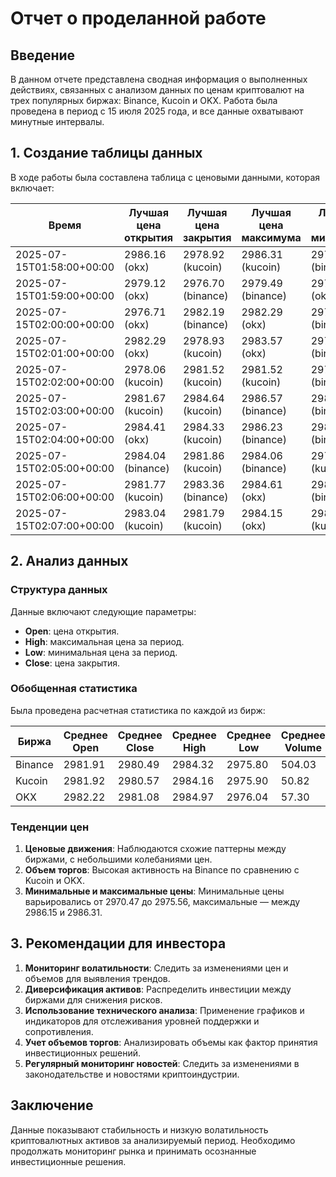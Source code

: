 # Отчет о проделанной работе

## Введение

В данном отчете представлена сводная информация о выполненных действиях, связанных с анализом данных по ценам криптовалют на трех популярных биржах: Binance, Kucoin и OKX. Работа была проведена в период с 15 июля 2025 года, и все данные охватывают минутные интервалы.

## 1. Создание таблицы данных

В ходе работы была составлена таблица с ценовыми данными, которая включает:

| Время                    | Лучшая цена открытия | Лучшая цена закрытия | Лучшая цена максимума | Лучшая цена минимума |
|-------------------------|----------------------|----------------------|-----------------------|-----------------------|
| 2025-07-15T01:58:00+00:00 | 2986.16 (okx)        | 2978.92 (kucoin)     | 2986.31 (kucoin)      | 2978.71 (binance)     |
| 2025-07-15T01:59:00+00:00 | 2979.12 (okx)        | 2976.70 (binance)    | 2979.49 (binance)     | 2970.47 (okx)         |
| 2025-07-15T02:00:00+00:00 | 2976.71 (okx)        | 2982.19 (binance)    | 2982.29 (okx)         | 2971.05 (binance)     |
| 2025-07-15T02:01:00+00:00 | 2982.29 (okx)        | 2978.93 (kucoin)     | 2983.57 (okx)         | 2978.03 (binance)     |
| 2025-07-15T02:02:00+00:00 | 2978.06 (kucoin)     | 2981.52 (kucoin)     | 2981.52 (kucoin)      | 2975.56 (binance)     |
| 2025-07-15T02:03:00+00:00 | 2981.67 (kucoin)     | 2984.64 (kucoin)     | 2986.57 (binance)     | 2980.03 (binance)     |
| 2025-07-15T02:04:00+00:00 | 2984.41 (okx)        | 2984.33 (kucoin)     | 2986.23 (binance)     | 2982.59 (binance)     |
| 2025-07-15T02:05:00+00:00 | 2984.04 (binance)    | 2981.86 (kucoin)     | 2984.06 (binance)     | 2976.84 (kucoin)      |
| 2025-07-15T02:06:00+00:00 | 2981.77 (kucoin)     | 2983.36 (binance)    | 2984.61 (okx)         | 2981.21 (binance)     |
| 2025-07-15T02:07:00+00:00 | 2983.04 (kucoin)     | 2981.79 (kucoin)     | 2984.15 (okx)         | 2981.25 (kucoin)      |

## 2. Анализ данных

### Структура данных

Данные включают следующие параметры:
- **Open**: цена открытия.
- **High**: максимальная цена за период.
- **Low**: минимальная цена за период.
- **Close**: цена закрытия.

### Обобщенная статистика

Была проведена расчетная статистика по каждой из бирж:

| Биржа   | Среднее Open | Среднее Close | Среднее High | Среднее Low | Среднее Volume |
|---------|--------------|---------------|--------------|-------------|-----------------|
| Binance | 2981.91      | 2980.49       | 2984.32      | 2975.80     | 504.03          |
| Kucoin  | 2981.92      | 2980.57       | 2984.16      | 2975.90     | 50.82           |
| OKX     | 2982.22      | 2981.08       | 2984.97      | 2976.04     | 57.30           |

### Тенденции цен

1. **Ценовые движения**: Наблюдаются схожие паттерны между биржами, с небольшими колебаниями цен.
2. **Объем торгов**: Высокая активность на Binance по сравнению с Kucoin и OKX.
3. **Минимальные и максимальные цены**: Минимальные цены варьировались от 2970.47 до 2975.56, максимальные — между 2986.15 и 2986.31.

## 3. Рекомендации для инвестора

1. **Мониторинг волатильности**: Следить за изменениями цен и объемов для выявления трендов.
2. **Диверсификация активов**: Распределить инвестиции между биржами для снижения рисков.
3. **Использование технического анализа**: Применение графиков и индикаторов для отслеживания уровней поддержки и сопротивления.
4. **Учет объемов торгов**: Анализировать объемы как фактор принятия инвестиционных решений.
5. **Регулярный мониторинг новостей**: Следить за изменениями в законодательстве и новостями криптоиндустрии.

## Заключение

Данные показывают стабильность и низкую волатильность криптовалютных активов за анализируемый период. Необходимо продолжать мониторинг рынка и принимать осознанные инвестиционные решения.
